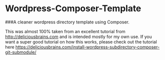 # Wordpress-Composer-Template
###A cleaner wordpress directory template using Composer. 

This was almost 100% taken from an excellent tutorial from http://deliciousbrains.com and is intended mostly for my own use.
If you want a super good tutorial on how this works, please check out the tutorial here https://deliciousbrains.com/install-wordpress-subdirectory-composer-git-submodule/
